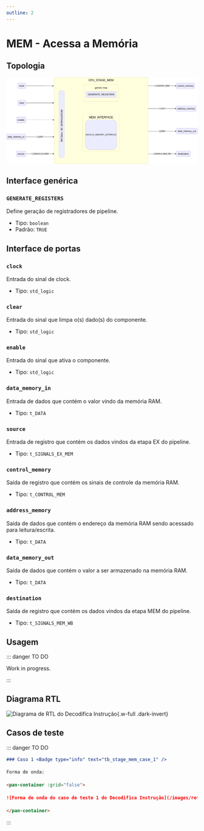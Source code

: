 ```yaml
---
outline: 2
---
```


# MEM - Acessa a Memória

## Topologia

![alt text](/public/images/reference/report_components/cpu_stage_mem.drawio.svg)

## Interface genérica

### `GENERATE_REGISTERS` <Badge type="neutral" text="GENERIC" />

Define geração de registradores de pipeline.

- Tipo: `boolean `
- Padrão: `TRUE`

## Interface de portas

### `clock` <Badge type="success" text="INPUT" />

Entrada do sinal de clock.

- Tipo: `std_logic`

### `clear` <Badge type="success" text="INPUT" />

Entrada do sinal que limpa o(s) dado(s) do componente.

- Tipo: `std_logic`

### `enable` <Badge type="success" text="INPUT" />

Entrada do sinal que ativa o componente.

- Tipo: `std_logic`

### `data_memory_in` <Badge type="success" text="INPUT" />

Entrada de dados que contém o valor vindo da memória RAM.

- Tipo: `t_DATA`

### `source` <Badge type="success" text="INPUT" />

Entrada de registro que contém os dados vindos da etapa EX do pipeline.

- Tipo: `t_SIGNALS_EX_MEM`

### `control_memory` <Badge type="danger" text="OUTPUT" />

Saída de registro que contém os sinais de controle da memória RAM.

- Tipo: `t_CONTROL_MEM`

### `address_memory` <Badge type="danger" text="OUTPUT" />

Saída de dados que contém o endereço da memória RAM sendo acessado para leitura/escrita.

- Tipo: `t_DATA`

### `data_memory_out` <Badge type="danger" text="OUTPUT" />

Saída de dados que contém o valor a ser armazenado na memória RAM.

- Tipo: `t_DATA`

### `destination` <Badge type="danger" text="OUTPUT" />

Saída de registro que contém os dados vindos da etapa MEM do pipeline.

- Tipo: `t_SIGNALS_MEM_WB`

## Usagem

::: danger TO DO

Work in progress.

:::

## Diagrama RTL

<pan-container>

![Diagrama de RTL do Decodifica Instrução](/images/reference/entities/stage_mem_netlist.svg){.w-full .dark-invert}

</pan-container>

## Casos de teste

::: danger TO DO

```md
### Caso 1 <Badge type="info" text="tb_stage_mem_case_1" />

Forma de onda:

<pan-container :grid="false">

![Forma de onda do caso de teste 1 do Decodifica Instrução](/images/reference/entities/tb_stage_mem_case_1.svg){.w-full .dark-invert}

</pan-container>

```

:::
